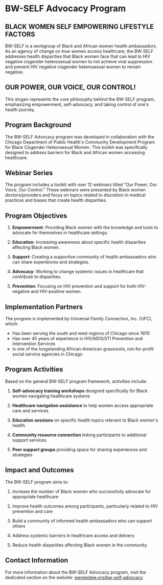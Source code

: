 # BW-SELF Advocacy Program

## BLACK WOMEN SELF EMPOWERING LIFESTYLE FACTORS

BW-SELF is a workgroup of Black and African women health ambassadors. As an agency of change on how women access healthcare, the BW-SELF addresses health disparities that Black women face that can lead to HIV negative cisgender heterosexual women to not achieve viral suppression and prevent HIV negative cisgender heterosexual women to remain negative.

## OUR POWER, OUR VOICE, OUR CONTROL!

This slogan represents the core philosophy behind the BW-SELF program, emphasizing empowerment, self-advocacy, and taking control of one's health journey.

## Program Background

The BW-SELF Advocacy program was developed in collaboration with the Chicago Department of Public Health's Community Development Program for Black Cisgender Heterosexual Women. This toolkit was specifically designed to address barriers for Black and African women accessing healthcare.

## Webinar Series

The program includes a toolkit with over 12 webinars titled "Our Power, Our Voice, Our Control." These webinars were presented by Black women doctors/providers and focus on topics related to discretion in medical practices and biases that create health disparities.

## Program Objectives

1. **Empowerment**: Providing Black women with the knowledge and tools to advocate for themselves in healthcare settings.

2. **Education**: Increasing awareness about specific health disparities affecting Black women.

3. **Support**: Creating a supportive community of health ambassadors who can share experiences and strategies.

4. **Advocacy**: Working to change systemic issues in healthcare that contribute to disparities.

5. **Prevention**: Focusing on HIV prevention and support for both HIV-negative and HIV-positive women.

## Implementation Partners

The program is implemented by Universal Family Connection, Inc. (UFC), which:
- Has been serving the south and west regions of Chicago since 1976
- Has over 45 years of experience in HIV/AIDS/STI Prevention and Intervention Services
- Is one of the longstanding African-American grassroots, not-for-profit social service agencies in Chicago

## Program Activities

Based on the general BW-SELF program framework, activities include:

1. **Self-advocacy training workshops** designed specifically for Black women navigating healthcare systems

2. **Healthcare navigation assistance** to help women access appropriate care and services

3. **Education sessions** on specific health topics relevant to Black women's health

4. **Community resource connection** linking participants to additional support services

5. **Peer support groups** providing space for sharing experiences and strategies

## Impact and Outcomes

The BW-SELF program aims to:

1. Increase the number of Black women who successfully advocate for appropriate healthcare

2. Improve health outcomes among participants, particularly related to HIV prevention and care

3. Build a community of informed health ambassadors who can support others

4. Address systemic barriers in healthcare access and delivery

5. Reduce health disparities affecting Black women in the community

## Contact Information

For more information about the BW-SELF Advocacy program, visit the dedicated section on the website: [weneedwe.org/bw-self-advocacy](https://weneedwe.org/bw-self-advocacy) 